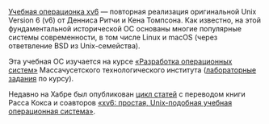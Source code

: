 [Учебная операционка xv6](https://github.com/mit-pdos/xv6-riscv) — повторная реализация оригинальной Unix Version 6 (v6) от Денниса Ритчи и Кена Томпсона. Как известно, на этой фундаментальной исторической ОС основаны многие популярные системы современности, в том числе Linux и macOS (через ответвление BSD из Unix-семейства).  
  
Эта учебная ОС изучается на курсе [«Разработка операционных систем»](https://pdos.csail.mit.edu/6.828/2023/index.html) Массачусетского технологического института ([лабораторные задания](https://pdos.csail.mit.edu/6.828/2023/xv6.html) по курсу).

Недавно на Хабре был опубликован [цикл статей](https://habr.com/ru/specials/789478/) с переводом книги Расса Кокса и соавторов [«xv6: простая, Unix-подобная учебная операционная система»](https://pdos.csail.mit.edu/6.828/2023/xv6/book-riscv-rev3.pdf).